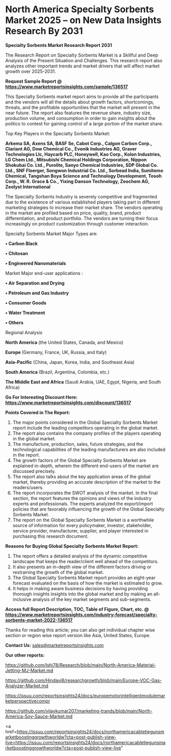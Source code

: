 # North America Specialty Sorbents Market 2025 – on New Data Insights Research By 2031

<strong>Specialty Sorbents Market Research Report 2031</strong>

The Research Report on Specialty Sorbents Market is a Skillful and Deep Analysis of the Present Situation and Challenges. This research report also analyzes other important trends and market drivers that will affect market growth over 2025-2031.

<strong>Request Sample Report @ <a href=https://www.marketreportsinsights.com/sample/136517>https://www.marketreportsinsights.com/sample/136517</a></strong>

This Specialty Sorbents market report aims to provide all the participants and the vendors will all the details about growth factors, shortcomings, threats, and the profitable opportunities that the market will present in the near future. The report also features the revenue share, industry size, production volume, and consumption in order to gain insights about the politics to contest for gaining control of a large portion of the market share.

Top Key Players in the Specialty Sorbents Market:

<strong>Arkema SA, Axens SA, BASF Se, Cabot Corp., Calgon Carbon Corp., Clariant AG, Dow Chemical Co., Evonik Industries AG, Graver Technologies Llc, Haycarb PLC, Honeywell, Kao Corp., Kolon Industries, LG Chem Ltd., Mitsubishi Chemical Holdings Corporation, Nippon Shokubai Co. Ltd., Purolite, Sanyo Chemical Industries, SDP Global Co. Ltd., SNF Floerger, Songwon Industrial Co. Ltd., Sorbead India, Sumitomo Chemical, Tangshan Boya Science and Technology Development, Tosoh Corp., W. R. Grace & Co., Yixing Danson Technology, Zeochem AG, Zeolyst International</strong>

The Specialty Sorbents Industry is severely competitive and fragmented due to the existence of various established players taking part in different marketing strategies to increase their market share. The vendors operating in the market are profiled based on price, quality, brand, product differentiation, and product portfolio. The vendors are turning their focus increasingly on product customization through customer interaction.

Specialty Sorbents Market Major Types are:

<strong>• Carbon Black

• Chitosan

• Engineered Nanomaterials</strong>

Market Major end-user applications :

<strong>• Air Separation and Drying

• Petroleum and Gas Industry

• Consumer Goods

• Water Treatment

• Others</strong>

Regional Analysis

</u><strong><b>North America</b></strong> (the United States, Canada, and Mexico)

<strong><b>Europe </b></strong>(Germany, France, UK, Russia, and Italy)

<strong><b>Asia-Pacific</b></strong> (China, Japan, Korea, India, and Southeast Asia)

<strong><b>South America</b></strong> (Brazil, Argentina, Colombia, etc.)

<strong><b>The Middle East and Africa</b></strong> (Saudi Arabia, UAE, Egypt, Nigeria, and South Africa)

<strong>Go For Interesting Discount Here: <a href=https://www.marketreportsinsights.com/discount/136517>https://www.marketreportsinsights.com/discount/136517</a></strong>

<strong>Points Covered in The Report:</strong>
<ol>
  <li>The major points considered in the Global Specialty Sorbents Market report include the leading competitors operating in the global market.</li>
  <li>The report also contains the company profiles of the players operating in the global market.</li>
  <li>The manufacture, production, sales, future strategies, and the technological capabilities of the leading manufacturers are also included in the report.</li>
  <li>The growth factors of the Global Specialty Sorbents Market are explained in-depth, wherein the different end-users of the market are discussed precisely.</li>
  <li>The report also talks about the key application areas of the global market, thereby providing an accurate description of the market to the readers/users.</li>
  <li>The report incorporates the SWOT analysis of the market. In the final section, the report features the opinions and views of the industry experts and professionals. The experts analyzed the export/import policies that are favorably influencing the growth of the Global Specialty Sorbents Market.</li>
  <li>The report on the Global Specialty Sorbents Market is a worthwhile source of information for every policymaker, investor, stakeholder, service provider, manufacturer, supplier, and player interested in purchasing this research document.</li>
</ol>
<strong>Reasons for Buying Global Specialty Sorbents Market Report:</strong>

<ol>
  <li>The report offers a detailed analysis of the dynamic competitive landscape that keeps the reader/client well ahead of the competitors.</li>
  <li>It also presents an in-depth view of the different factors driving or restraining the growth of the global market.</li>
  <li>The Global Specialty Sorbents Market report provides an eight-year forecast evaluated on the basis of how the market is estimated to grow.</li>
  <li>It helps in making aware business decisions by having providing thorough insights insights into the global market and by making an all-inclusive analysis of the key market segments and sub-segments.</li>
</ol>
<strong>Access full Report Description, TOC, Table of Figure, Chart, etc. @ <a href=https://www.marketreportsinsights.com/industry-forecast/specialty-sorbents-market-2022-136517>https://www.marketreportsinsights.com/industry-forecast/specialty-sorbents-market-2022-136517</a></strong>


Thanks for reading this article; you can also get individual chapter wise section or region wise report version like Asia, United States, Europe.

<strong>Contact Us:</strong>
sales@marketreportsinsights.com

<strong>Our other reports:</strong>

<a href=https://github.com/Ishi78/Research/blob/main/North-America-Material-Jetting-MJ-Market.md>https://github.com/Ishi78/Research/blob/main/North-America-Material-Jetting-MJ-Market.md</a>

<a href=https://github.com/Hindavi8/researchgrowth/blob/main/Europe-VOC-Gas-Analyzer-Market.md>https://github.com/Hindavi8/researchgrowth/blob/main/Europe-VOC-Gas-Analyzer-Market.md</a>

<a href=https://issuu.com/reportsinsights24/docs/europemotorintelligentmodulemarketperspectivecompr>https://issuu.com/reportsinsights24/docs/europemotorintelligentmodulemarketperspectivecompr</a>

<a href=https://github.com/vijaykumar207/marketing-trands/blob/main/North-America-Soy-Sauce-Market.md>https://github.com/vijaykumar207/marketing-trands/blob/main/North-America-Soy-Sauce-Market.md</a>

<a href=https://issuu.com/reportsinsights24/docs/northamericacabletiegunsmarketboostinggrowthworldw?cta=post-publish-view-live>https://issuu.com/reportsinsights24/docs/northamericacabletiegunsmarketboostinggrowthworldw?cta=post-publish-view-live</a>"
